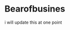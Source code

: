 # Bearofbusines
<link rel="icon" href="theBearOfBusines.gif" type="image/gif" >
i will update this at one point
